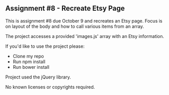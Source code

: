 ## Assignment #8 - Recreate Etsy Page

This is assignment #8 due October 9 and recreates an Etsy page. Focus is on layout of the body and how to call various items from an array.

The project accesses a provided 'images.js' array with an Etsy information.

If you'd like to use the project please:

 - Clone my repo
 - Run npm install
 - Run bower install

Project used the jQuery library.

No known licenses or copyrights required.
